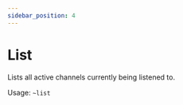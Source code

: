 ```yaml
---
sidebar_position: 4
---
```


# List

Lists all active channels currently being listened to.

Usage: `~list`

